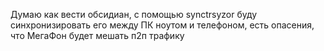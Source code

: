 Думаю как вести обсидиан, с помощью synctrsyzor  буду синхронизировать его между ПК ноутом и телефоном, есть опасения, что МегаФон будет мешать п2п трафику